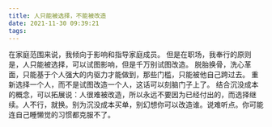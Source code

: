 ```yaml
---
title: 人只能被选择，不能被改造
date: 2021-11-30 09:39:21
tags:
---
```

在家庭范围来说，我倾向于影响和指导家庭成员。
但是在职场，我奉行的原则是，人只能被选择，可以试图影响，但是千万别试图改造。
脱胎换骨，洗心革面，只能基于个人强大的内驱力才能做到，那些门槛，只能被他自己跨过去。
重新选择一个人，而不是试图改造一个人，这话可以刻脑门子上了。
结合沉没成本的概念，可以拓展说：人很难被改造，所以永远不要因为已经付出的，而选择继续。人不行，就换。别为沉没成本买单，别幻想你可以改造谁。说难听点。你可能连自己睡懒觉的习惯都克服不了。